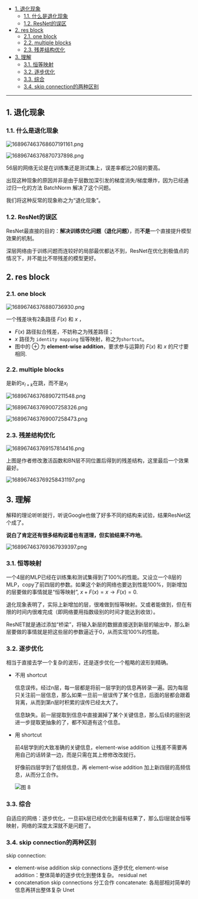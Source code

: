 - [1. 退化现象](#1-退化现象)
  - [1.1. 什么是退化现象](#11-什么是退化现象)
  - [1.2. ResNet的误区](#12-resnet的误区)
- [2. res block](#2-res-block)
  - [2.1. one block](#21-one-block)
  - [2.2. multiple blocks](#22-multiple-blocks)
  - [2.3. 残差结构优化](#23-残差结构优化)
- [3. 理解](#3-理解)
  - [3.1. 恒等映射](#31-恒等映射)
  - [3.2. 逐步优化](#32-逐步优化)
  - [3.3. 综合](#33-综合)
  - [3.4. skip connection的两种区别](#34-skip-connection的两种区别)

---
## 1. 退化现象

### 1.1. 什么是退化现象

![168967463768607191161.png](https://cdn.jsdelivr.net/gh/sword4869/pic1@main/images/202407062013552.png)

![16896746376870737898.png](https://cdn.jsdelivr.net/gh/sword4869/pic1@main/images/202407062013553.png)

56层的网络无论是在训练集还是测试集上，误差率都比20层的要高。

出现这种现象的原因并非是由于层数加深引发的梯度消失/梯度爆炸，因为已经通过归一化的方法 BatchNorm 解决了这个问题。

我们将这种反常的现象称之为“退化现象”。

### 1.2. ResNet的误区

ResNet最直接的目的：**解决训练优化问题（退化问题）**，而**不是**一个直接提升模型效果的机制。

深层网络由于训练问题而连较好的局部最优都达不到，ResNet在优化到极值点的情况下，并不能比不带残差的模型更好。


## 2. res block

### 2.1. one block

![16896746376880736930.png](https://cdn.jsdelivr.net/gh/sword4869/pic1@main/images/202407062013554.png)

一个残差块有2条路径 $F(x)$ 和 $x$ ，
- $F(x)$ 路径拟合残差，不妨称之为残差路径；
- $x$ 路径为 `identity mapping` 恒等映射，称之为`shortcut`。
- 图中的 $\oplus$ 为 **element-wise addition**，要求参与运算的 $F(x)$ 和 $x$ 的尺寸要相同.

### 2.2. multiple blocks

是新的$x_{l+k}$在跳，而不是$x_l$

![168967463768907211548.png](https://cdn.jsdelivr.net/gh/sword4869/pic1@main/images/202407062013555.png)

![168967463769007258326.png](https://cdn.jsdelivr.net/gh/sword4869/pic1@main/images/202407062013556.png)

![168967463769007258473.png](https://cdn.jsdelivr.net/gh/sword4869/pic1@main/images/202407062013557.png)

### 2.3. 残差结构优化

![168967463769157814416.png](https://cdn.jsdelivr.net/gh/sword4869/pic1@main/images/202407062013558.png)

上图是作者修改激活函数和BN层不同位置后得到的残差结构，这里最后一个效果最好。


![168967463769258431197.png](https://cdn.jsdelivr.net/gh/sword4869/pic1@main/images/202407062013559.png)

## 3. 理解

解释的理论听听就行，听说Google也做了好多不同的结构来试验，结果ResNet这个成了。

**说白了肯定还有很多结构说着也有道理，但实验结果不咋地**。

![168967463769367939397.png](https://cdn.jsdelivr.net/gh/sword4869/pic1@main/images/202407062013560.png)



### 3.1. 恒等映射

一个4层的MLP已经在训练集和测试集得到了100%的性能。又设立一个8层的MLP，copy了前四层的参数。如果这个新的网络也要达到性能100%，则新增加的层要做的事情就是“恒等映射”, $x+F(x)=x \to F(x)=0$.

退化现象表明了，实际上新增加的层，很难做到恒等映射。又或者能做到，但在有限的时间内很难完成（即网络要用指数级别的时间才能达到收敛）。

ResNET就是通过添加“桥梁”，将输入新层的数据直接送到新层的输出中，那么新层要做的事情就是把这些层的参数逼近于0，从而实现100%的性能。

### 3.2. 逐步优化


相当于直接去学一个复杂的波形，还是逐步优化一个粗略的波形到精确。

- 不用 shortcut

    信息误传。经过n层，每一层都是将前一层学到的信息再转录一遍。因为每层只关注前一层信息，那么如果一旦前一层误传了某个信息，后面的层都会跟着背离，从而到第n层时积累的误传已经太大了。

    信息缺失。前一层提取到信息中直接漏掉了某个关键信息，那么后续的层别说进一步提取更抽象的了，都不知道有这个信息。

- 用 shortcut

    前4层学到的大致准确的关键信息，element-wise addition 让残差不需要再用自己的话转录一边，而是只需在其上修修改改就行。

    好像前四层学到了低频信息，再 element-wise addition  加上新四层的高频信息，从而分工合作。

    ![图 8](https://cdn.jsdelivr.net/gh/sword4869/pic1@main/images/202407062013561.png)  



### 3.3. 综合

自适应的网络：逐步优化，一旦前k层已经优化到最有结果了，那么后l层就会恒等映射，网络的深度太深就不是问题了。


### 3.4. skip connection的两种区别

skip connection:
- element-wise addition skip connections
  逐步优化 element-wise addition：整体简单的逐步优化到整体复杂。
  residual net
- concatenation skip connections
  分工合作 concatenate: 各局部相对简单的信息再拼出整体复杂
  Unet




